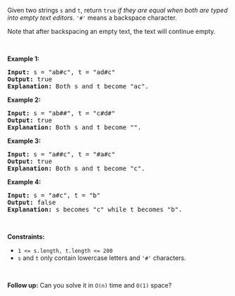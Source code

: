 Given two strings `` s `` and `` t ``, return `` true `` _if they are equal when both are typed into empty text editors_. `` '#' `` means a backspace character.

Note that after backspacing an empty text, the text will continue empty.

&nbsp;

__Example 1:__

<pre>
<strong>Input:</strong> s = "ab#c", t = "ad#c"
<strong>Output:</strong> true
<strong>Explanation:</strong> Both s and t become "ac".
</pre>

__Example 2:__

<pre>
<strong>Input:</strong> s = "ab##", t = "c#d#"
<strong>Output:</strong> true
<strong>Explanation:</strong> Both s and t become "".
</pre>

__Example 3:__

<pre>
<strong>Input:</strong> s = "a##c", t = "#a#c"
<strong>Output:</strong> true
<strong>Explanation:</strong> Both s and t become "c".
</pre>

__Example 4:__

<pre>
<strong>Input:</strong> s = "a#c", t = "b"
<strong>Output:</strong> false
<strong>Explanation:</strong> s becomes "c" while t becomes "b".
</pre>

&nbsp;

__Constraints:__

*   <code><span>1 &lt;= s.length, t.length &lt;= 200</span></code>
*   <span>`` s ``&nbsp;and `` t `` only contain&nbsp;lowercase letters and `` '#' `` characters.</span>

&nbsp;

__Follow up:__ Can you solve it in `` O(n) `` time and `` O(1) `` space?
